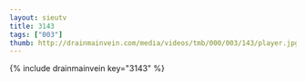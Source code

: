 ```yaml
--- 
layout: sieutv
title: 3143
tags: ["003"]
thumb: http://drainmainvein.com/media/videos/tmb/000/003/143/player.jpg
---
```

{% include drainmainvein key="3143" %} 
